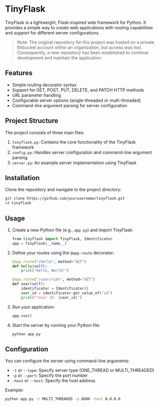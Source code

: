 # TinyFlask

TinyFlask is a lightweight, Flask-inspired web framework for Python. It provides a simple way to create web applications with routing capabilities and support for different server configurations.

> Note: The original repository for this project was hosted on a private Bitbucket account within an organization, but access was lost. Consequently, a new repository has been established to continue development and maintain the application.

## Features

- Simple routing decorator syntax
- Support for GET, POST, PUT, DELETE, and PATCH HTTP methods
- URL parameter handling
- Configurable server options (single-threaded or multi-threaded)
- Command-line argument parsing for server configuration

## Project Structure

The project consists of three main files:

1. `tinyflask.py`: Contains the core functionality of the TinyFlask framework
2. `config.py`: Handles server configuration and command-line argument parsing
3. `server.py`: An example server implementation using TinyFlask

## Installation

Clone the repository and navigate to the project directory:
```bash
git clone https://github.com/yourusername/tinyflask.git
cd tinyflask
```

## Usage

1. Create a new Python file (e.g., `app.py`) and import TinyFlask:

    ```python
    from tinyflask import TinyFlask, Identificator
    app = TinyFlask(__name__)
    ```

2. Define your routes using the `@app.route` decorator:

    ```python
    @app.route("/hello", method="GET")
    def hello(self):
        print("Hello, World!")

    @app.route("/user/<id>", method="GET")
    def user(self):
        identificator = Identificator()
        user_id = identificator.get_value_of("id")
        print(f"User ID: {user_id}")
    ```

3. Run your application:
    ```python
    app.run()
    ```

4. Start the server by running your Python file:
    ```bash
    python app.py
    ```

## Configuration

You can configure the server using command-line arguments:

- `-t` or `--type`: Specify server type (ONE_THREAD or MULTI_THREADED)
- `-p` or `--port`: Specify the port number
- `-host` or `--host`: Specify the host address

Example:
```bash
python app.py -t MULTI_THREADED -p 8080 -host 0.0.0.0
```